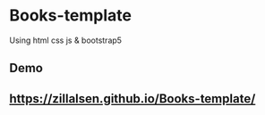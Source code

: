 # Books-template
Using html css js & bootstrap5
## Demo 
## https://zillalsen.github.io/Books-template/
